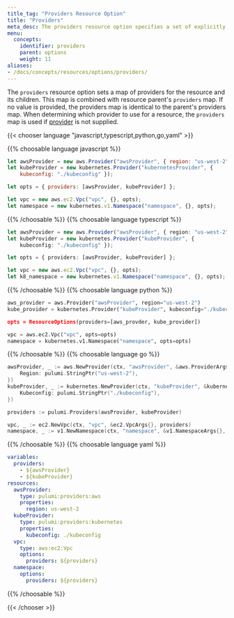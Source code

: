 ```yaml
---
title_tag: "Providers Resource Option"
title: "Providers"
meta_desc: The providers resource option specifies a set of explicitly configured providers to be used for a resource and all of its children.
menu:
  concepts:
    identifier: providers
    parent: options
    weight: 11
aliases:
- /docs/concepts/resources/options/providers/
---
```


The `providers` resource option sets a map of providers for the resource and its children. This map is combined with resource parent's `providers` map. If no value is provided, the providers map is identical to the parent's providers map. When determining which provider to use for a resource, the `providers` map is used if [provider](/docs/concepts/options/provider/) is not supplied.

{{< chooser language "javascript,typescript,python,go,yaml" >}}

{{% choosable language javascript %}}

```javascript
let awsProvider = new aws.Provider("awsProvider", { region: "us-west-2" });
let kubeProvider = new kubernetes.Provider("kubernetesProvider", {
    kubeconfig: "./kubeconfig" });

let opts = { providers: [awsProvider, kubeProvider] };

let vpc = new aws.ec2.Vpc("vpc", {}, opts);
let namespace = new kubernetes.v1.Namespace("namespace", {}, opts);
```

{{% /choosable %}}
{{% choosable language typescript %}}

```typescript
let awsProvider = new aws.Provider("awsProvider", { region: "us-west-2" });
let kubeProvider = new kubernetes.Provider("kubeProvider", {
    kubeconfig: "./kubeconfig" });

let opts = { providers: [awsProvider, kubeProvider] };

let vpc = new aws.ec2.Vpc("vpc", {}, opts);
let k8_namespace = new kubernetes.v1.Namespace("namespace", {}, opts);
```

{{% /choosable %}}
{{% choosable language python %}}

```python
aws_provider = aws.Provider("awsProvider", region="us-west-2")
kube_provider = kubernetes.Provider("kubeProvider", kubeconfig="./kubeconfig)

opts = ResourceOptions(providers=[aws_provder, kube_provider])

vpc = aws.ec2.Vpc("vpc", opts=opts)
namespace = kubernetes.v1.Namespace("namespace", opts=opts)
```

{{% /choosable %}}
{{% choosable language go %}}

```go
awsProvider, _ := aws.NewProvider(ctx, "awsProvider", &aws.ProviderArgs{
	Region: pulumi.StringPtr("us-west-2"),
})
kubeProvider, _ := kubernetes.NewProvider(ctx, "kubeProvider", &kubernetes.ProviderArgs{
	Kubeconfig: pulumi.StringPtr("./kubeconfig"),
})

providers := pulumi.Providers(awsProvider, kubeProvider)

vpc, _ := ec2.NewVpc(ctx, "vpc", &ec2.VpcArgs{}, providers)
namespace, _ := v1.NewNamespace(ctx, "namespace", &v1.NamespaceArgs{}, providers)
```

{{% /choosable %}}
{{% choosable language yaml %}}

```yaml
variables:
  providers:
    - ${awsProvider}
    - ${kubeProvider}
resources:
  awsProvider:
    type: pulumi:providers:aws
    properties:
      region: us-west-2
  kubeProvider:
    type: pulumi:providers:kubernetes
    properties:
      kubeconfig: ./kubeconfig
  vpc:
    type: aws:ec2:Vpc
    options:
      providers: ${providers}
  namespace:
    options:
      providers: ${providers}
```

{{% /choosable %}}

{{< /chooser >}}
